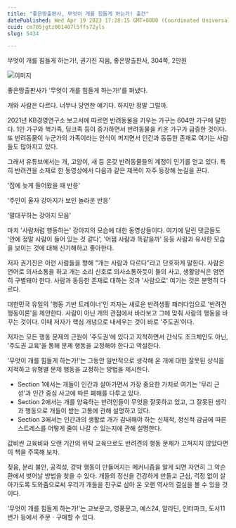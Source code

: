 ```yaml
---
title: "좋은땅출판사, 무엇이 개를 힘들게 하는가! 출간"
datePublished: Wed Apr 19 2023 17:28:15 GMT+0000 (Coordinated Universal Time)
cuid: cm705jgtz001407l5ffs72yls
slug: 5434

---
```



무엇이 개를 힘들게 하는가!, 권기진 지음, 좋은땅출판사, 304쪽, 2만원

![이미지](https://cdn.hashnode.com/res/hashnode/image/upload/v1739258391306/cd86b885-4f92-48ae-a4cb-161345a36d46.jpeg)

좋은땅출판사가 '무엇이 개를 힘들게 하는가!'를 펴냈다.

개와 사람은 다르다. 너무나 당연한 얘기다. 하지만 정말 그럴까.

2021년 KB경영연구소 보고서에 따르면 반려동물을 키우는 가구는 604만 가구에 달한다. 1인 가구와 핵가족, 딩크족 등이 증가하면서 반려동물을 키운 가구가 급증한 것이다. 또 반려동물이 누군가의 가족이라는 인식이 퍼지면서 인간과 동등한 존재로 여기는 사람들도 많아지고 있다.

그래서 유튜브에서는 개, 고양이, 새 등 온갖 반려동물들의 계정이 인기를 얻고 있다. 특히 반려견을 소재로 한 동영상에서 다음과 같은 제목이 자주 등장해 눈길을 끈다.

'집에 늦게 들어왔을 때 반응'

'주인이 울자 강아지가 보인 놀라운 반응'

'말대꾸하는 강아지 모음'

마치 '사람처럼 행동하는' 강아지의 모습에 대한 동영상들이다. 여기에 달린 댓글들도 '안에 정말 사람이 들어 있는 것 같다', '어쩜 사람과 똑같을까' 등등 사람과 유사한 모습을 보이는 것에 대해 신기해하고 좋아한다.

저자 권기진은 이런 사람들을 향해 "개는 사람과 다르다"라고 단호하게 말한다. 사람은 언어로 의사소통을 하고 개는 소리 신호로 의사소통하듯이 둘의 사고, 생활양식은 엄연히 구별돼야 한다. 사람과 동등한 존재로 대하는 것과 '사람으로' 여기는 것은 분명히 다르다.

대한민국 유일의 '행동 기반 트레이너'인 저자는 새로운 반려생활 패러다임으로 '반려견 행동이론'을 제안한다. 사람이 아닌 개의 관점에서 바라보고 그에 맞춰 사람의 행동을 바꾸는 것이다. 이때 저자가 핵심 개념으로 내세우는 것이 바로 '주도권'이다.

저자는 모든 행동 문제의 근원이 '주도권'에 있다고 지적하면서 간식도 초크체인도 아닌, '주도권 교육'을 통해 문제 행동을 교정해야 한다고 역설한다.

'무엇이 개를 힘들게 하는가!'는 그동안 일반적으로 생각해 온 개에 대한 잘못된 상식을 지적하고 유형별 문제 행동을 교정하는 방법을 제시한다.

- Section 1에서는 개들이 인간과 살아가면서 가장 중요한 가치로 여기는 '무리 근성'과 인간 중심 사고에 따른 폐해를 다루고 있다.
- Section 2에서는 개를 양육하는 반려인들이 무엇을 잘못하고 있고, 그 잘못된 생각과 행동으로 개들이 받는 고통에 관해 설명하고 있다.
- Section 3에서는 인간과의 생활로 개가 감내해야 하는 신체적, 정신적 감금에 따른 스트레스를 어떻게 줄여 나갈 수 있는지에 관해 설명한다.

값비싼 교육비와 오랜 기간의 위탁 교육으로도 반려견의 행동 문제가 고쳐지지 않았다면 이 책을 주목해 보자.

짖음, 분리 불안, 공격성, 강박 행동이 만들어지는 메커니즘을 알게 되면 자연히 그 악순환에서 벗어날 방법을 찾을 수 있다. 개들의 정신을 건강하게 만들고 근심, 걱정 없이 살아가도록 도와줌으로써 우리가 개들을 친구로 삼아 온 오랜 역사의 결실을 볼 수 있을 것이다.

'무엇이 개를 힘들게 하는가!'는 교보문고, 영풍문고, 예스24, 알라딘, 인터파크, 도서11번가 등에서 주문ㆍ구매할 수 있다.